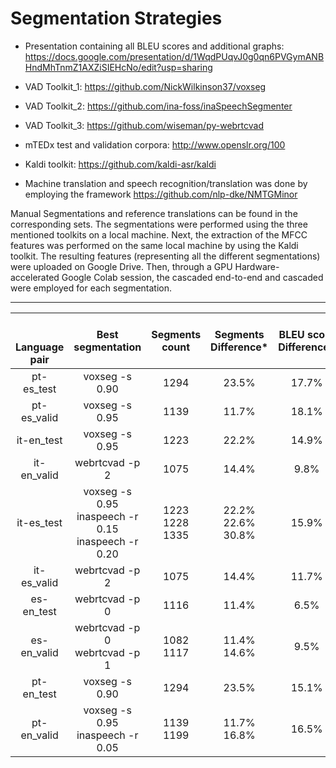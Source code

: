 # Segmentation Strategies

- Presentation containing all BLEU scores and additional graphs: https://docs.google.com/presentation/d/1WqdPUqvJ0g0qn6PVGymANBHndMhTnmZ1AXZiSIEHcNo/edit?usp=sharing

- VAD Toolkit_1: https://github.com/NickWilkinson37/voxseg

- VAD Toolkit_2: https://github.com/ina-foss/inaSpeechSegmenter

- VAD Toolkit_3: https://github.com/wiseman/py-webrtcvad

- mTEDx test and validation corpora: http://www.openslr.org/100

- Kaldi toolkit: https://github.com/kaldi-asr/kaldi

- Machine translation and speech recognition/translation was done by employing the framework https://github.com/nlp-dke/NMTGMinor

Manual Segmentations and reference translations can be found in the corresponding sets.
The segmentations were performed using the three mentioned toolkits on a local machine. Next, the extraction of the MFCC features was performed on the same local machine by using the Kaldi toolkit. The resulting features (representing all the different segmentations) were uploaded on Google Drive. Then, through a GPU Hardware-accelerated Google Colab session,  the cascaded end-to-end and cascaded were employed for each segmentation.

---
|   <br>  <br> Language  <br> pair  | Best  <br> segmentation                                        | Segments <br> count       | Segments <br> Difference\*    | BLEU score  <br> Difference\*  |
| :-------------------------------: | :------------------------------------------------------------: | :-----------------------: | :---------------------------: | :----------------------------: |
| pt-es\_test                        | voxseg -s 0\.90                                                | 1294                      | 23\.5%                        | 17\.7%                         |
| pt-es\_valid                       | voxseg -s 0\.95                                                | 1139                      | 11\.7%                        | 18\.1%                         |
| it-en\_test                        | voxseg -s 0\.95                                                | 1223                      | 22\.2%                        | 14\.9%                         |
| it-en\_valid                       | webrtcvad -p 2                                                 | 1075                      | 14\.4%                        | 9\.8%                          |
| it-es\_test                        | voxseg -s 0\.95 <br> inaspeech -r 0.15 <br> inaspeech -r 0.20  | 1223 <br> 1228 <br> 1335  | 22\.2% <br> 22.6% <br> 30.8%  | 15\.9%                         |
| it-es\_valid                       | webrtcvad -p 2                                                 | 1075                      | 14\.4%                        | 11\.7%                         |
| es-en\_test                        | webrtcvad -p 0                                                 | 1116                      | 11\.4%                        | 6\.5%                          |
| es-en\_valid                       | webrtcvad -p 0 <br> webrtcvad -p 1                             | 1082 <br> 1117            | 11\.4% <br> 14.6% <br>        | 9\.5%                          |
| pt-en\_test                        | voxseg -s 0\.90                                                | 1294                      | 23\.5%                        | 15\.1%                         |
| pt-en\_valid                       | voxseg -s 0\.95 <br> inaspeech -r 0.05 <br>                    | 1139 <br> 1199 <br>       | 11\.7% <br> 16.8% <br>        | 16\.5%                         |
